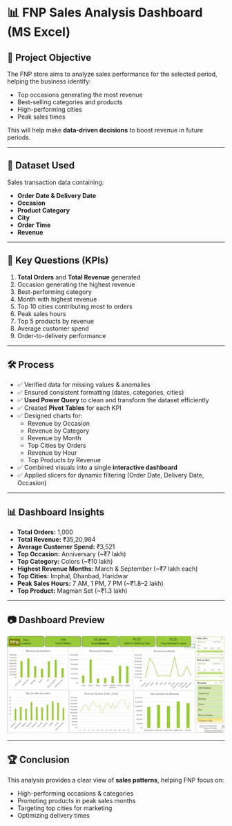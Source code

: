<h1>📊 FNP Sales Analysis Dashboard (MS Excel)</h1>

## 🎯 Project Objective
The FNP store aims to analyze sales performance for the selected period, helping the business identify:
- Top occasions generating the most revenue
- Best-selling categories and products
- High-performing cities
- Peak sales times  

This will help make **data-driven decisions** to boost revenue in future periods.

---

## 📂 Dataset Used
Sales transaction data containing:
- **Order Date & Delivery Date**
- **Occasion**
- **Product Category**
- **City**
- **Order Time**
- **Revenue**

---

## 📌 Key Questions (KPIs)
1. **Total Orders** and **Total Revenue** generated  
2. Occasion generating the highest revenue  
3. Best-performing category  
4. Month with highest revenue  
5. Top 10 cities contributing most to orders  
6. Peak sales hours  
7. Top 5 products by revenue  
8. Average customer spend  
9. Order-to-delivery performance  

---

## 🛠 Process
- ✅ Verified data for missing values & anomalies  
- ✅ Ensured consistent formatting (dates, categories, cities)  
- ✅ **Used Power Query** to clean and transform the dataset efficiently  
- ✅ Created **Pivot Tables** for each KPI  
- ✅ Designed charts for:
  - Revenue by Occasion  
  - Revenue by Category  
  - Revenue by Month  
  - Top Cities by Orders  
  - Revenue by Hour  
  - Top Products by Revenue  
- ✅ Combined visuals into a single **interactive dashboard**  
- ✅ Applied slicers for dynamic filtering (Order Date, Delivery Date, Occasion)  

---

## 📊 Dashboard Insights
- **Total Orders:** 1,000  
- **Total Revenue:** ₹35,20,984  
- **Average Customer Spend:** ₹3,521  
- **Top Occasion:** Anniversary (~₹7 lakh)  
- **Top Category:** Colors (~₹10 lakh)  
- **Highest Revenue Months:** March & September (~₹7 lakh each)  
- **Top Cities:** Imphal, Dhanbad, Haridwar  
- **Peak Sales Hours:** 7 AM, 1 PM, 7 PM (~₹1.8–2 lakh)  
- **Top Product:** Magman Set (~₹1.3 lakh)  

---

## 📷 Dashboard Preview
[![FNP Sales Dashboard](dashboard_screenshot.png)](FNP_Sales_Dashboard.xlsx)

---

## 🏆 Conclusion
This analysis provides a clear view of **sales patterns**, helping FNP focus on:
- High-performing occasions & categories  
- Promoting products in peak sales months  
- Targeting top cities for marketing  
- Optimizing delivery times  
